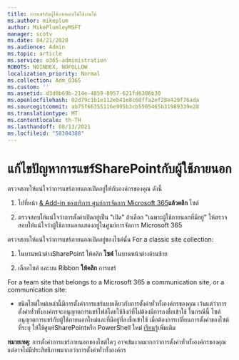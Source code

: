 ```yaml
---
title: การแชร์กับผู้ใช้ภายนอกไม่ใช้งานได้
ms.author: mikeplum
author: MikePlumleyMSFT
manager: scotv
ms.date: 04/21/2020
ms.audience: Admin
ms.topic: article
ms.service: o365-administration
ROBOTS: NOINDEX, NOFOLLOW
localization_priority: Normal
ms.collection: Adm_O365
ms.custom: ''
ms.assetid: d3d0b69b-214e-4859-8957-621fd6306b30
ms.openlocfilehash: 02d79c1b1e112eb41e8c60ffa2ef28e429f76ada
ms.sourcegitcommit: ab75f66355116e995b3cb5505465b31989339e28
ms.translationtype: MT
ms.contentlocale: th-TH
ms.lasthandoff: 08/13/2021
ms.locfileid: "58304388"
---
```

# <a name="fix-problems-sharing-sharepoint-content-with-external-users"></a>แก้ไขปัญหาการแชร์SharePointกับผู้ใช้ภายนอก

ตรวจสอบให้แน่ใจว่าการแชร์ภายนอกเปิดอยู่ให้กับองค์กรของคุณ ดังนี้
  
1. ไปที่หน้า [ &amp; Add-in ของบริการ ศูนย์การจัดการ Microsoft 365](https://portal.office.com/adminportal/home#/Settings/ServicesAndAddIns)**แล้วคลิก** ไซต์
    
2. ตรวจสอบให้แน่ใจว่าการตั้งค่าเปิดอยู่เป็น "เปิด" ถ้าเลือก "เฉพาะผู้ใช้ภายนอกที่มีอยู่" ให้ตรวจสอบให้แน่ใจว่าผู้ใช้ภายนอกแสดงอยู่ในศูนย์การจัดการ Microsoft 365
    
ตรวจสอบให้แน่ใจว่าการแชร์ภายนอกเปิดอยู่ของไซต์นั้น For a classic site collection:
  
1. ในบานหน้าต่างSharePoint ให้คลิก **ไซต์** ในบานหน้าต่างด้านซ้าย
    
2. เลือกไซต์ และบน Ribbon **ให้คลิก** การแชร์
    
For a team site that belongs to a Microsoft 365 a communication site, or a communication site:
  
- ชนิดไซต์ใหม่เหล่านี้มีการตั้งค่าการแชร์แบบเดียวกับการตั้งค่าทั่วทั้งองค์กรของคุณ เว้นแต่ว่าการตั้งค่าทั่วทั้งองค์กรจะอนุญาตการแชร์ไฟล์โดยใช้ลิงก์ที่ไม่ต้องมีการลงชื่อเข้าใช้ ในกรณีนี้ ไซต์อนุญาตการแชร์กับผู้ใช้ภายนอกใหม่และที่มีอยู่ที่ลงชื่อเข้าใช้ เมื่อต้องการเปลี่ยนการตั้งค่าของไซต์ที่ระบุ ให้ใช้ศูนย์SharePointหรือ PowerShell ใหม่ [เรียนรู้](https://go.microsoft.com/fwlink/?linkid=871863)เพิ่มเติม
    
**หมายเหตุ**: การตั้งค่าการแชร์ภายนอกของไซต์ใดๆ อาจเข้มงวดมากกว่าการตั้งค่าทั่วทั้งองค์กรของคุณ แต่อาจไม่มีประสิทธิภาพมากกว่าการตั้งค่าทั่วทั้งองค์กร 
  

